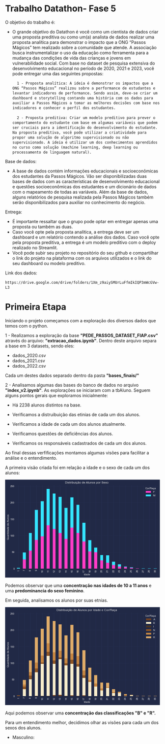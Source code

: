 # Trabalho Datathon- Fase 5

O objetivo do trabalho é: 

- O grande objetivo do Datathon é você como um cientista de dados criar uma proposta preditiva ou como um(a) analista de dados realizar uma proposta analítica para demonstrar o impacto que a ONG “Passos Mágicos” tem realizado sobre a comunidade que atende. A associação busca instrumentalizar o uso da educação como ferramenta para a mudança das condições de vida das crianças e jovens em vulnerabilidade social. Com base no dataset de pesquisa extensiva do desenvolvimento educacional no período de 2020, 2021 e 2023, você pode entregar uma das seguintes propostas:

        1 - Proposta analítica: A ideia é demonstrar os impactos que a ONG “Passos Mágicos” realizou sobre a performance de estudantes e levantar indicadores de performance. Sendo assim, deve-se criar um dashboard e storytelling contando uma história com os dados para auxiliar a Passos Mágicos a tomar as melhores decisões com base nos indicadores e conhecer o perfil dos estudantes.
        
        2 - Proposta preditiva: Criar um modelo preditivo para prever o comportamento do estudante com base em algumas variáveis que podem ser cruciais para a identificação do desenvolvimento do estudante. Na proposta preditiva, você pode utilizar a criatividade para propor uma solução de algoritmo supervisionado ou não supervisionado. A ideia é utilizar um dos conhecimentos aprendidos no curso como solução (machine learning, deep learning ou processamento de linguagem natural).

Base de dados:

- A base de dados contém informações educacionais e socioeconômicas dos estudantes da Passos Mágicos. Vão ser disponibilizadas duas bases de dados com as características de desenvolvimento educacional e questões socioeconômicas dos estudantes e um dicionário de dados com o mapeamento de todas as variáveis. Além da base de dados, alguns relatórios de pesquisa realizada pela Passos Mágicos também serão disponibilizados para auxiliar no conhecimento do negócio.

Entrega:
- É importante ressaltar que o grupo pode optar em entregar apenas uma proposta ou também as duas.
- Caso você opte pela proposta analítica, a entrega deve ser um dashboard e um relatório contendo a análise dos dados. Caso você opte pela proposta preditiva, a entrega é um modelo preditivo com o deploy realizado no Streamlit.
- Você pode subir seu projeto no repositório do seu github e compartilhar o link do projeto na plataforma com os arquivos utilizados e o link do seu dashboard ou modelo preditivo.

Link dos dados:

    https://drive.google.com/drive/folders/1Xm_z9aiySMUrLuFfmIkIQP3mWcGVw-L3

# Primeira Etapa

Iniciando o projeto começamos com a exploração dos diversos dados que temos com o python.

1 - Realizamos a exploração da base <b>"PEDE_PASSOS_DATASET_FIAP.csv"</b> através do arquivo: <b>"extracao_dados.ipynb"</b>. Dentro deste arquivo separa a base em 3 datasets, sendo eles:

- dados_2020.csv
- dados_2021.csv
- dados_2022.csv

Cada um destes dados separado dentro da pasta <b>"bases_finais/"</b>

2 - Analisamos algumas das bases do banco de dados no arquivo <b>"index_v2.ipynb"</b>. As explorações se iniciaram com a tbAluno. Seguem alguns pontos gerais que exploramos inicialmente:

- Há 2238 alunos distintos na base.

- Verificamos a distruibuição das etinias de cada um dos alunos.

- Verificamos a idade de cada um dos alunos atualmente.

- Verificamos questões de deficiências dos alunos.

- Verificamos os responsáveis cadastrados de cada um dos alunos.

Ao final dessas verfificações montamos algumas visões para facilitar a análise e o entendimento. 

A primeira visão criada foi em relação a idade e o sexo de cada um dos alunos:

![alt text](imagens/grafico_distribuição_idade_sexo.png)

Podemos observar que uma <b>concentração nas idades de 10 a 11 anos</b> e uma <b>predominancia do sexo feminino</b>.

Em seguida, analisamos os alunos por suas etnias.

![alt text](imagens/grafico_distribuicao_idade_etnia.png)

Aqui podemos observar uma <b>concentração das classificações "B" e "R".</b>

Para um entendimento melhor, decidimos olhar as visões para cada um dos sexos dos alunos.

- Masculino:
